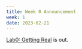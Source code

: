 ```yaml
---
title: Week 0 Announcement
week: 1
date: 2023-02-21
---
```


[Lab0: Getting Real](https://pkuflyingpig.gitbook.io/pintos/project-description/lab0-booting) is out.